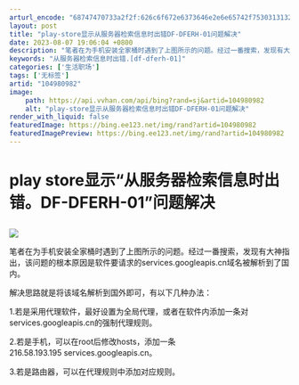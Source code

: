 ```yaml
---
arturl_encode: "68747470733a2f2f:626c6f672e6373646e2e6e65742f753031313235303138362f:61727469636c652f64657461696c732f313034393830393832"
layout: post
title: "play-store显示从服务器检索信息时出错DF-DFERH-01问题解决"
date: 2023-08-07 19:06:04 +0800
description: "笔者在为手机安装全家桶时遇到了上图所示的问题。经过一番搜索，发现有大神指出，该问题的根本原因是软件要"
keywords: "从服务器检索信息时出错.[df-dferh-01]"
categories: ['生活职场']
tags: ['无标签']
artid: "104980982"
image:
    path: https://api.vvhan.com/api/bing?rand=sj&artid=104980982
    alt: "play-store显示从服务器检索信息时出错DF-DFERH-01问题解决"
render_with_liquid: false
featuredImage: https://bing.ee123.net/img/rand?artid=104980982
featuredImagePreview: https://bing.ee123.net/img/rand?artid=104980982
---
```


# play store显示“从服务器检索信息时出错。DF-DFERH-01”问题解决

## 

![](https://i-blog.csdnimg.cn/blog_migrate/1794c7e698a9a11bec2c024ed4aa4693.png)

笔者在为手机安装全家桶时遇到了上图所示的问题。经过一番搜索，发现有大神指出，该问题的根本原因是软件要请求的services.googleapis.cn域名被解析到了国内。

解决思路就是将该域名解析到国外即可，有以下几种办法：

1.若是采用代理软件，最好设置为全局代理，或者在软件内添加一条对services.googleapis.cn的强制代理规则。

2.若是手机，可以在root后修改hosts，添加一条 216.58.193.195 services.googleapis.cn。

3.若是路由器，可以在代理规则中添加对应规则。